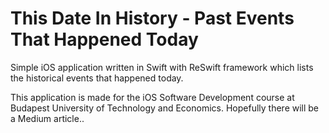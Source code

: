 # This Date In History - Past Events That Happened Today
Simple iOS application written in Swift with ReSwift framework which lists the historical events that happened today.

This application is made for the iOS Software Development course at Budapest University of Technology and Economics. Hopefully there will be a Medium article..
